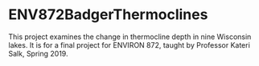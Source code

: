 # ENV872BadgerThermoclines
This project examines the change in thermocline depth in nine Wisconsin lakes. It is for a final project for ENVIRON 872, taught by Professor Kateri Salk, Spring 2019.
